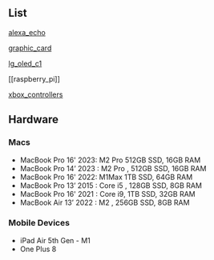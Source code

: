 

## List

[alexa_echo](alexa_echo.md)

[graphic_card](graphic_card.md)

[lg_oled_c1](lg_oled_c1.md)

[[raspberry_pi]]

[xbox_controllers](xbox_controllers.md)


## Hardware

### Macs

- MacBook Pro 16' 2023: M2 Pro 512GB SSD, 16GB RAM
- MacBook Pro 14’ 2023 : M2 Pro , 512GB SSD, 16GB RAM
- MacBook Pro 16' 2022: M1Max 1TB SSD, 64GB RAM
- MacBook Pro 13’ 2015 : Core i5 , 128GB SSD, 8GB RAM
- MacBook Pro 16' 2021 : Core i9, 1TB SSD, 32GB RAM
- MacBook Air 13’ 2022 : M2 , 256GB SSD, 8GB RAM

### Mobile Devices

- iPad Air 5th Gen - M1
- One Plus 8



